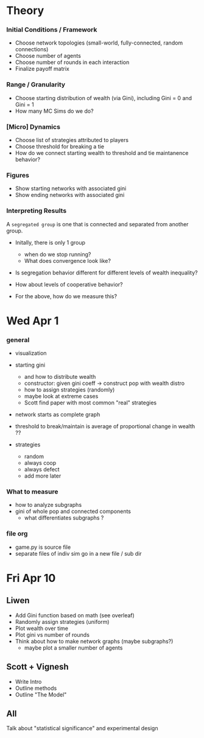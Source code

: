 # Theory

### Initial Conditions / Framework

- Choose network topologies (small-world, fully-connected, random connections)
- Choose number of agents
- Choose number of rounds in each interaction
- Finalize payoff matrix

### Range / Granularity

- Choose starting distribution of wealth (via Gini), including Gini = 0 and Gini = 1
- How many MC Sims do we do?

### [Micro] Dynamics

- Choose list of strategies attributed to players
- Choose threshold for breaking a tie
- How do we connect starting wealth to threshold and tie maintanence behavior?

### Figures

- Show starting networks with associated gini
- Show ending networks with associated gini

### Interpreting Results

A `segregated group` is one that is connected and separated from another group.

- Initally, there is only 1 group 
    + when do we stop running? 
    + What does convergence look like?
    
- Is segregation behavior different for different levels of wealth inequality?
- How about levels of cooperative behavior?
- For the above, how do we measure this? 

# Wed Apr 1

### general

- visualization
- starting gini
    - and how to distribute wealth
    - constructor: given gini coeff -> construct pop with wealth distro
    - how to assign strategies (randomly)
    - maybe look at extreme cases
    - Scott find paper with most common "real" strategies

- network starts as complete graph
- threshold to break/maintain is average of proportional change in wealth ??
- strategies
    - random
    - always coop
    - always defect
    - add more later 
    
### What to measure

- how to analyze subgraphs
- gini of whole pop and connected components
    - what differentiates subgraphs ?

### file org

- game.py is source file
- separate files of indiv sim go in a new file / sub dir

# Fri Apr 10

## Liwen 

- Add Gini function based on math (see overleaf)
- Randomly assign strategies (uniform)
- Plot wealth over time
- Plot gini vs number of rounds
- Think about how to make network graphs (maybe subgraphs?)
    + maybe plot a smaller number of agents

## Scott + Vignesh

- Write Intro
- Outline methods
- Outline "The Model" 

## All

Talk about "statistical significance" and experimental design
